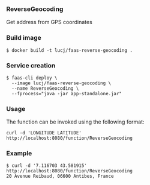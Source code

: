 ### ReverseGeocoding

Get address from GPS coordinates

### Build image

```
$ docker build -t lucj/faas-reverse-geocoding .
```

### Service creation

```
$ faas-cli deploy \
  --image lucj/faas-reverse-geocoding \ 
  --name ReverseGeocoding \
  --fprocess="java -jar app-standalone.jar"
```

### Usage

The function can be invoked using the following format:

```
curl -d 'LONGITUDE LATITUDE' http://localhost:8080/function/ReverseGeocoding
```

### Example

```
$ curl -d '7.116703 43.581915' http://localhost:8080/function/ReverseGeocoding
20 Avenue Reibaud, 06600 Antibes, France
```
